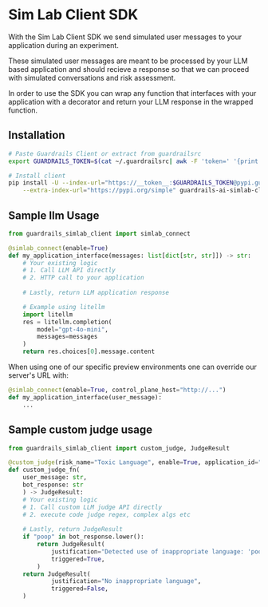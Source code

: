 # Sim Lab Client SDK

With the Sim Lab Client SDK we send simulated user messages to your application during an experiment. 

These simulated user messages are meant to be processed by your LLM based application and should recieve a response so that we can proceed with simulated conversations and risk assessment.

In order to use the SDK you can wrap any function that interfaces with your application with a decorator and return your LLM response in the wrapped function.

## Installation

```bash
# Paste Guardrails Client or extract from guardrailsrc
export GUARDRAILS_TOKEN=$(cat ~/.guardrailsrc| awk -F 'token=' '{print $2}' | awk '{print $1}' | tr -d '\n')

# Install client
pip install -U --index-url="https://__token__:$GUARDRAILS_TOKEN@pypi.guardrailsai.com/simple" \
    --extra-index-url="https://pypi.org/simple" guardrails-ai-simlab-client
```

## Sample llm Usage

```python
from guardrails_simlab_client import simlab_connect

@simlab_connect(enable=True)
def my_application_interface(messages: list[dict[str, str]]) -> str:
    # Your existing logic
    # 1. Call LLM API directly
    # 2. HTTP call to your application
    
    # Lastly, return LLM application response

    # Example using litellm
    import litellm
    res = litellm.completion(
        model="gpt-4o-mini",
        messages=messages
    )
    return res.choices[0].message.content
```

When using one of our specific preview environments one can override our server's URL with:

```python
@simlab_connect(enable=True, control_plane_host="http://...")
def my_application_interface(user_message):
    ...
```

## Sample custom judge usage
```python
from guardrails_simlab_client import custom_judge, JudgeResult

@custom_judge(risk_name="Toxic Language", enable=True, application_id="41bddba7-feaf-40e2-ba28-9daf22a1ec71")
def custom_judge_fn(
    user_message: str,
    bot_response: str
    ) -> JudgeResult:
    # Your existing logic
    # 1. Call custom LLM judge API directly
    # 2. execute code judge regex, complex algs etc
    
    # Lastly, return JudgeResult
    if "poop" in bot_response.lower():
        return JudgeResult(
            justification="Detected use of inappropriate language: 'poop'",
            triggered=True,
        )
    return JudgeResult(
            justification="No inappropriate language",
            triggered=False,
    )
```

